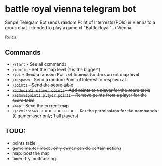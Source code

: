 # battle royal vienna telegram bot

Simple Telegram Bot sends random Point of Interrests (POIs) in Vienna to a group chat.
Intended to play a game of "Battle Royal" in Vienna.

[Rules](https://github.com/dominikhoebert/battle_royal_vienna_telegram_bot/blob/master/Battle%20Royal%20Vienna.md)

## Commands

- `/start` - See all commands
- `/config` - Set the map level (1 is the biggest)
- `/poi` - Send a random Point of Interest for the current map level
- `/respawn` - Send a random Point of Interest to respawn at
- ~~`/points` - Send the score table~~
- ~~`/addpoints player points` - Add points to a player for the score table~~
- ~~`/removepoints player points` - Remove points from a player for the score table~~
- ~~`/map` - Send the current map~~
- `/permissions 0 0 0 0 0 0 0 0 ` - Set the permissions for the commands (0 gamemaser only; 1 all players)

## TODO:

- points table
- ~~game master mode: only owner can do certain actions~~
- map: post the map
- timer: try multitasking
